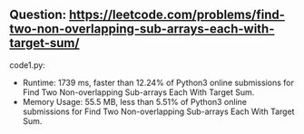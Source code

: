 ## Question: https://leetcode.com/problems/find-two-non-overlapping-sub-arrays-each-with-target-sum/

code1.py:
* Runtime: 1739 ms, faster than 12.24% of Python3 online submissions for Find Two Non-overlapping Sub-arrays Each With Target Sum.
* Memory Usage: 55.5 MB, less than 5.51% of Python3 online submissions for Find Two Non-overlapping Sub-arrays Each With Target Sum.
